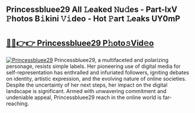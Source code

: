 ## Princessbluee29 All 𝙻eaked 𝙽u𝚍es - Part-lxV 𝙿hotos B𝚒kini 𝚅𝚒deo - Hot 𝙿art 𝙻eaks UY0mP

# <h2><a href="http://ld55682.urlbe.top/?page=Princessbluee29">🔗🔗👉👉 Princessbluee29 P𝚑oto𝚜Vid𝚎o</a></h2>

[![Princessbluee29](https://i.imgur.com/eBuTRDB.gif)](http://ld55682.urlbe.top/?page=Princessbluee29)
Princessbluee29, a multifaceted and polarizing personage, resists simple labels. Her pioneering use of digital media for self-representation has enthralled and infuriated followers, igniting debates on identity, artistic expression, and the evolving nature of online societies. Despite the uncertainty of her next steps, her impact on the digital landscape is significant. Armed with unwavering commitment and undeniable appeal, Princessbluee29 reach in the online world is far-reaching.
